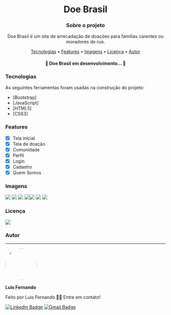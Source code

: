 <h1 align="center">Doe Brasil</h1>

<h3 align="center">Sobre o projeto</h3>

<p align="center">Doe Brasil é um site de arrecadação de doações para famílias carentes ou moradores de rua.</p>

<p align="center">
 <a href="#tecnologias">Tecnologias</a> • 
 <a href="#features">Features</a> • 
 <a href="#imagens">Imagens</a> • 
 <a href="#licença">Licença</a> • 
 <a href="#autor">Autor</a>
</p>

<h4 align="center"> 
	🚧  Doe Brasil em desenvolvimento...  🚧
</h4>
 
 ### Tecnologias

As seguintes ferramentas foram usadas na construção do projeto:

- [Bootstrap]
- [JavaScript]
- [HTML5]
- [CSS3]

### Features

- [x] Tela inicial
- [x] Tela de doação
- [x] Comunidade
- [x] Perfil
- [x] Login
- [x] Cadastro
- [x] Quem Somos

### Imagens

<img src="https://github.com/luisfernandodass/IMAGENS/blob/main/doebrasil-imagens/index-1.png"> <img src="https://github.com/luisfernandodass/IMAGENS/blob/main/doebrasil-imagens/doe-1.png"> <img src="https://github.com/luisfernandodass/IMAGENS/blob/main/doebrasil-imagens/comunidade.png"> <img src="https://github.com/luisfernandodass/IMAGENS/blob/main/doebrasil-imagens/perfil.png" ><img src="https://github.com/luisfernandodass/IMAGENS/blob/main/doebrasil-imagens/cadastro.png"> <img src="https://github.com/luisfernandodass/IMAGENS/blob/main/doebrasil-imagens/login.png"> <img src="https://github.com/luisfernandodass/IMAGENS/blob/main/doebrasil-imagens/quemSomos.png">


### Licença
<img src="https://img.shields.io/github/license/luisfernandodass/doebrasil"/>

### Autor
---


 <img style="border-radius: 50%;" src="https://avatars.githubusercontent.com/u/67171626?s=460&u=609fc063322b859752a5675bd4e17657e650a389&v=4" width="100px;" alt=""/>
 
 <b>Luis Fernando</b>
 
Feito por Luis Fernando 👋🏽 Entre em contato!

[![Linkedin Badge](https://img.shields.io/badge/-Luis-blue?style=flat-square&logo=Linkedin&logoColor=white&link=https://www.linkedin.com/in/luisfernando/)](https://www.linkedin.com/in/luisfernando/) 
[![Gmail Badge](https://img.shields.io/badge/-luisfernandodass@gmail.com-c14438?style=flat-square&logo=Gmail&logoColor=white&link=mailto:luisfernandodass@gmail.com)](mailto:luisfernandodass@gmail.com)
